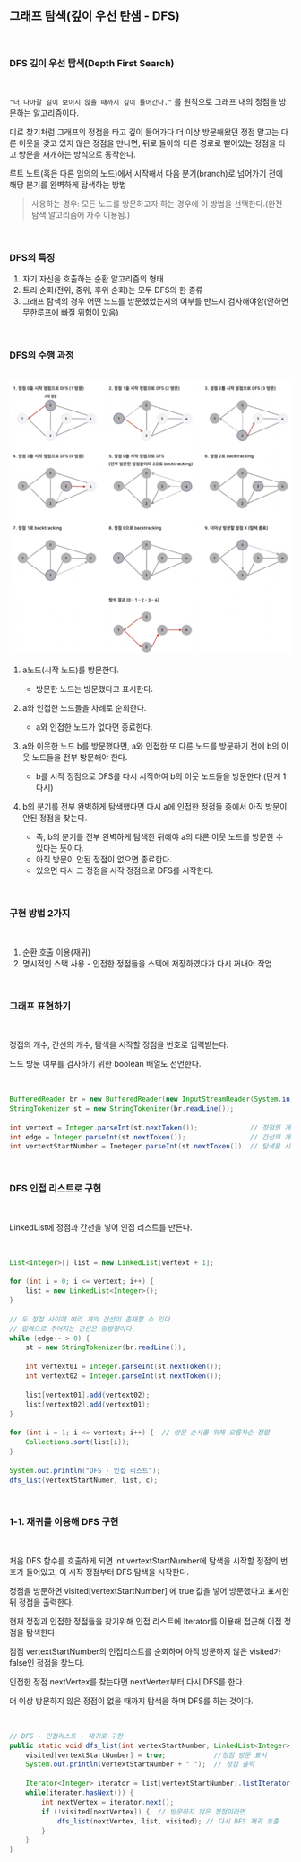 ## 그래프 탐색(깊이 우선 탄샘 - DFS)

<br>

### DFS 깊이 우선 탑색(Depth First Search)

<br>

`"더 나아갈 길이 보이지 않을 때까지 깊이 들어간다."` 를 원칙으로 그래프 내의 정점을 방문하는 알고리즘이다.   

미로 찾기처럼 그래프의 정점을 타고 깊이 들어가다 더 이상 방문해왔던 정점 말고는 다른 이웃을 갖고 있지 않은 정점을 만나면, 뒤로 돌아와 다른 경로로 뻗어있는 정점을 타고 방문을 재개하는 방식으로 동작한다.   

루트 노트(혹은 다른 임의의 노드)에서 시작해서 다음 분기(branch)로 넘어가기 전에 해당 분기를 완벽하게 탑색하는 방법     

> 사용하는 경우: 모든 노드를 방문하고자 하는 경우에 이 방법을 선택한다.(완전 탐색 알고리즘에 자주 이용됨.)   

<br>

### DFS의 특징   

1. 자기 자신을 호출하는 순환 알고리즘의 형태   
2. 트리 순회(전위, 중위, 후위 순회)는 모두 DFS의 한 종류   
3. 그래프 탐색의 경우 어떤 노드를 방문했었는지의 여부를 반드시 검사해야함(안하면 무한루프에 빠질 위험이 있음)   

<br>

### DFS의 수행 과정

<br>

<img src="img/img07.png">

<br>

1. a노드(시작 노드)를 방문한다.
   - 방문한 노드는 방문했다고 표시한다.   

2. a와 인접한 노드들을 차례로 순회한다.   
   - a와 인접한 노드가 없다면 종료한다.   

3. a와 이웃한 노드 b를 방문했다면, a와 인접한 또 다른 노드를 방문하기 전에 b의 이웃 노드들을 전부 방문해야 한다.   
   - b를 시작 정점으로 DFS를 다시 시작하여 b의 이웃 노드들을 방문한다.(단계 1 다시)   

4. b의 분기를 전부 완벽하게 탐색했다면 다시 a에 인접한 정점들 중에서 아직 방문이 안된 정점을 찾는다.   
   - 즉, b의 분기를 전부 완벽하게 탐색한 뒤에야 a의 다른 이웃 노드를 방문한 수 있다는 뜻이다.   
   - 아직 방문이 안된 정점이 없으면 종료한다.   
   - 있으면 다시 그 정점을 시작 정점으로 DFS를 시작한다.    

<br>

### 구현 방법 2가지   

<br>

1. 순환 호출 이용(재귀)
2. 명시적인 스택 사용 - 인접한 정점들을 스텍에 저장하였다가 다시 꺼내어 작업   

<br>

### 그래프 표현하기

<br>

정접의 개수, 간선의 개수, 탐색을 시작할 정점을 번호로 입력받는다.   

노드 방문 여부를 검사하기 위한 boolean 배열도 선언한다.   

<br>

```Java
BufferedReader br = new BufferedReader(new InputStreamReader(System.in));
StringTokenizer st = new StringTokenizer(br.readLine());

int vertext = Integer.parseInt(st.nextToken());             // 정점의 개수
int edge = Integer.parseInt(st.nextToken());                // 간선의 개수 
int vertextStartNumber = Ineteger.parseInt(st.nextToken())  // 탐색을 시작할 정점의 번호
```

<br>

### DFS 인접 리스트로 구현   

<br>

LinkedList에 정점과 간선을 넣어 인접 리스트를 만든다.   

<br>

```Java
List<Integer>[] list = new LinkedList[vertext + 1];

for (int i = 0; i <= vertext; i++) {
    list = new LinkedList<Integer>();
}

// 두 정점 사이에 여러 개의 간선이 존재할 수 있다.
// 입력으로 주어지는 간선은 양방향이다.  
while (edge-- > 0) {
    st = new StringTokenizer(br.readLine());

    int vertext01 = Integer.parseInt(st.nextToken());
    int vertext02 = Integer.parseInt(st.nextToken());

    list[vertext01].add(vertext02);
    list[vertext02].add(vertext01);
}

for (int i = 1; i <= vertext; i++) {  // 방문 순서를 위해 오름차순 정렬
    Collections.sort(list[i]);
}

System.out.println("DFS - 인접 리스트");
dfs_list(vertextStartNumer, list, c);
```

<br>

### 1-1. 재귀를 이용해 DFS 구현   

<br>

처음 DFS 함수를 호출하게 되면 int vertextStartNumber에 탐색을 시작할 정점의 번호가 들어있고, 이 시작 정점부터 DFS 탐색을 시작한다.   

정점을 방문하면 visited[vertextStartNumber] 에 true 값을 넣어 방문했다고 표시한 뒤 정점을 출력한다.   

현재 정점과 인접한 정점들을 찾기위해 인접 리스트에 Iterator를 이용해 접근해 이접 정점을 탐색한다.   

점점 vertextStartNumber의 인접리스트를 순회하며 아직 방문하지 않은 visited가 false인 정점을 찾느다.   

인접한 정점 nextVertex를 찾는다면 nextVertex부터 다시 DFS를 한다.   

더 이상 방문하지 않은 정점이 없을 때까지 탐색을 하며 DFS를 하는 것이다.   

<br>

```Java
// DFS - 인접리스트 - 재귀로 구현
public static void dfs_list(int vertexStartNumber, LinkedList<Integer>[] list, boolean[] visited) {
    visited[vertextStartNumber] = true;            //정점 방문 표시
    System.out.println(vertextStartNumber + " ");  // 정점 출력

    Iterator<Integer> iterator = list[vertextStartNumber].listIterator();  // 정점 인접리스트 순회
    while(iterater.hasNext()) {
        int nextVertex = iterator.next();
        if (!visited[nextVertex]) {  // 방문하지 않은 정점이라면
            dfs_list(nextVertex, list, visited); // 다시 DFS 재귀 호출
        }
    }
}
```